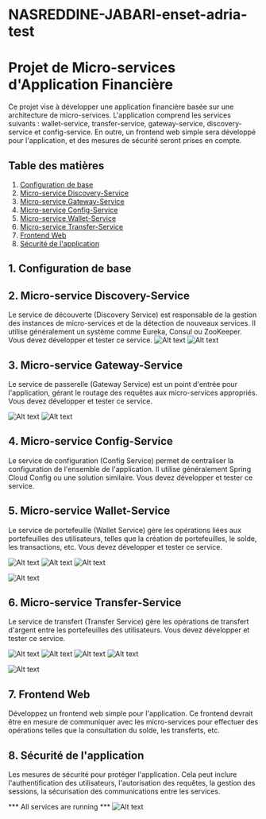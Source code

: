 # NASREDDINE-JABARI-enset-adria-test
 

# Projet de Micro-services d'Application Financière

Ce projet vise à développer une application financière basée sur une architecture de micro-services. L'application comprend les services suivants : wallet-service, transfer-service, gateway-service, discovery-service et config-service. En outre, un frontend web simple sera développé pour l'application, et des mesures de sécurité seront prises en compte.

## Table des matières

1. [Configuration de base](#configuration-de-base)
2. [Micro-service Discovery-Service](#micro-service-discovery-service)
3. [Micro-service Gateway-Service](#micro-service-gateway-service)
4. [Micro-service Config-Service](#micro-service-config-service)
5. [Micro-service Wallet-Service](#micro-service-wallet-service)
6. [Micro-service Transfer-Service](#micro-service-transfer-service)
7. [Frontend Web](#frontend-web)
8. [Sécurité de l'application](#sécurité-de-lapplication)

## 1. Configuration de base


## 2. Micro-service Discovery-Service

Le service de découverte (Discovery Service) est responsable de la gestion des instances de micro-services et de la détection de nouveaux services. Il utilise généralement un système comme Eureka, Consul ou ZooKeeper. Vous devez développer et tester ce service.
![Alt text](<Screenshot 2023-10-30 092635-1.png>)
![Alt text](<Screenshot 2023-10-30 092641.png>)
## 3. Micro-service Gateway-Service

Le service de passerelle (Gateway Service) est un point d'entrée pour l'application, gérant le routage des requêtes aux micro-services appropriés. Vous devez développer et tester ce service.

![Alt text](<Screenshot 2023-10-30 094808Gate.png>)
![Alt text](<Screenshot 2023-10-30 094846gat.png>)

## 4. Micro-service Config-Service

Le service de configuration (Config Service) permet de centraliser la configuration de l'ensemble de l'application. Il utilise généralement Spring Cloud Config ou une solution similaire. Vous devez développer et tester ce service.

## 5. Micro-service Wallet-Service

Le service de portefeuille (Wallet Service) gère les opérations liées aux portefeuilles des utilisateurs, telles que la création de portefeuilles, le solde, les transactions, etc. Vous devez développer et tester ce service.

![Alt text](<Screenshot 2023-10-30 091749.png>)
![Alt text](<Screenshot 2023-10-30 091719.png>)
![Alt text](<Screenshot 2023-10-30 091700.png>)

![Alt text](<Screenshot 2023-10-30 101432testwal.png>)

## 6. Micro-service Transfer-Service

Le service de transfert (Transfer Service) gère les opérations de transfert d'argent entre les portefeuilles des utilisateurs. Vous devez développer et tester ce service.

![Alt text](<Screenshot 2023-10-30 092439.png>)
![Alt text](<Screenshot 2023-10-30 092431.png>)
![Alt text](<Screenshot 2023-10-30 092424.png>)
![Alt text](<Screenshot 2023-10-30 095127tr.png>)

![Alt text](<Screenshot 2023-10-30 101908transTes.png>)

## 7. Frontend Web

Développez un frontend web simple pour l'application. Ce frontend devrait être en mesure de communiquer avec les micro-services pour effectuer des opérations telles que la consultation du solde, les transferts, etc.

## 8. Sécurité de l'application

Les mesures de sécurité pour protéger l'application. Cela peut inclure l'authentification des utilisateurs, l'autorisation des requêtes, la gestion des sessions, la sécurisation des communications entre les services.


*** All services are running ***
![Alt text](<Screenshot 2023-10-30 103219Final.png>)